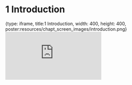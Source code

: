 # 1 Introduction
 
{type: iframe, title:1 Introduction, width: 400, height: 400, poster:resources/chapt_screen_images/introduction.png}
![](https://jhudatascience.org/OTTR_Template/introduction.html)
